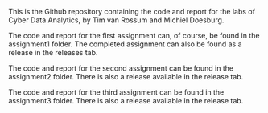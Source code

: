 This is the Github repository containing the code and report for the labs of Cyber Data Analytics, by Tim van Rossum and Michiel Doesburg.

The code and report for the first assignment can, of course, be found in the assignment1 folder. The completed assignment can also be found as a release in the releases tab.

The code and report for the second assignment can be found in the assignment2 folder. There is also a release available in the release tab.

The code and report for the third assignment can be found in the assignment3 folder. There is also a release available in the release tab.
